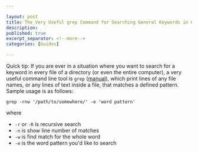 ```yaml
---

layout: post
title: The Very Useful grep Command for Searching General Keywords in Command Line
description:
published: true
excerpt_separator: <!--more-->
categories: [Guides]

---
```


Quick tip: If you are ever in a situation where you want to search for a keyword in every file of a directory (or even the entire computer), a very useful command line tool is `grep` ([manual](https://linux.die.net/man/1/grep)), which print lines of any file names, or any lines of text inside a file, that matches a defined pattern. Sample usage is as follows:

<!--more-->

	grep -rnw '/path/to/somewhere/' -e 'word pattern'

where 

* `-r` or `-R` is recursive search
* `-n` is show line number of matches
* `-w` is find match for the whole word
* `-e` is the word pattern you'd like to search



